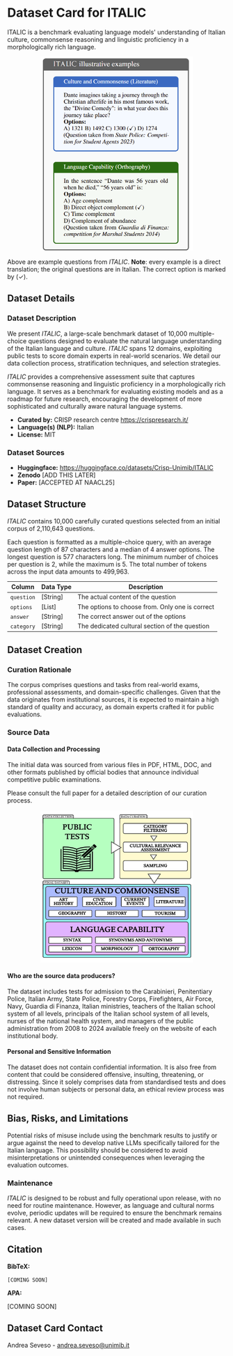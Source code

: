 # Dataset Card for ITALIC

<!-- Provide a quick summary of the dataset. -->

ITALIC is a benchmark evaluating language models' understanding of Italian culture, commonsense reasoning and linguistic proficiency in a morphologically rich language.

<center><img src="./img/examples.png" width="350" /></center>

Above are example questions from *ITALIC*. **Note**: every example is a direct translation; the original questions
are in Italian. The correct option is marked by (✓).

## Dataset Details

### Dataset Description

<!-- Provide a longer summary of what this dataset is. -->

We present *ITALIC*, a large-scale benchmark dataset of 10,000 multiple-choice questions designed to evaluate the natural language understanding of the Italian language and culture. 
*ITALIC* spans 12 domains, exploiting public tests to score domain experts in real-world scenarios. 
We detail our data collection process, stratification techniques, and selection strategies. 

*ITALIC* provides a comprehensive assessment suite that captures commonsense reasoning and linguistic proficiency in a morphologically rich language. 
It serves as a benchmark for evaluating existing models and as a roadmap for future research, encouraging the development of more sophisticated and culturally aware natural language systems.

- **Curated by:** CRISP research centre https://crispresearch.it/
- **Language(s) (NLP):** Italian
- **License:** MIT



### Dataset Sources

<!-- Provide the basic links for the dataset. -->

- **Huggingface:** https://huggingface.co/datasets/Crisp-Unimib/ITALIC
- **Zenodo** [ADD THIS LATER]
- **Paper:** [ACCEPTED AT NAACL25]

## Dataset Structure

<!-- This section provides a description of the dataset fields, and additional information about the dataset structure such as criteria used to create the splits, relationships between data points, etc. -->
*ITALIC* contains 10,000 carefully curated questions selected from an initial corpus of 2,110,643 questions. 

Each question is formatted as a multiple-choice query, with an average question length of 87 characters and a median of 4 answer options.
The longest question is 577 characters long. The minimum number of choices per question is 2, while the maximum is 5. 
The total number of tokens across the input data amounts to 499,963.

| Column                 | Data Type     | Description                                                                 |
| ---------------------- | ------------- | --------------------------------------------------------------------------- |
| `question` | [String]   | The actual content of the question |
| `options` | [List]   | The options to choose from. Only one is correct |
| `answer` | [String]   | The correct answer out of the options |
| `category` | [String]   | The dedicated cultural section of the question |

## Dataset Creation

### Curation Rationale

<!-- Motivation for the creation of this dataset. -->

The corpus comprises questions and tasks from real-world exams, professional assessments, and domain-specific challenges.
Given that the data originates from institutional sources, it is expected to maintain a high standard of quality and accuracy, as domain experts crafted it for public evaluations. 

### Source Data

<!-- This section describes the source data (e.g. news text and headlines, social media posts, translated sentences, ...). -->

#### Data Collection and Processing

<!-- This section describes the data collection and processing process such as data selection criteria, filtering and normalization methods, tools and libraries used, etc. -->
The initial data was sourced from various files in PDF, HTML, DOC, and other formats published by official bodies that announce individual competitive public examinations.

Please consult the full paper for a detailed description of our curation process.

<center><img src="./img/workflow.svg" width="350" height="350" /></center>

#### Who are the source data producers?

<!-- This section describes the people or systems who originally created the data. It should also include self-reported demographic or identity information for the source data creators if this information is available. -->
The dataset includes tests for admission to the Carabinieri, Penitentiary Police, Italian Army, State Police, Forestry Corps, Firefighters, Air Force, Navy, Guardia di Finanza, Italian ministries, teachers of the Italian school system of all levels, principals of the Italian school system of all levels, nurses of the national health system, and managers of the public administration from 2008 to 2024 available freely on the website of each institutional body.

#### Personal and Sensitive Information

<!-- State whether the dataset contains data that might be considered personal, sensitive, or private (e.g., data that reveals addresses, uniquely identifiable names or aliases, racial or ethnic origins, sexual orientations, religious beliefs, political opinions, financial or health data, etc.). If efforts were made to anonymize the data, describe the anonymization process. -->

The dataset does not contain confidential information. 
It is also free from content that could be considered offensive, insulting, threatening, or distressing. Since it solely comprises data from standardised tests and does not involve human subjects or personal data, an ethical review process was not required.

## Bias, Risks, and Limitations

<!-- This section is meant to convey both technical and sociotechnical limitations. -->
Potential risks of misuse include using the benchmark results to justify or argue against the need to develop native LLMs specifically tailored for the Italian language.
This possibility should be considered to avoid misinterpretations or unintended consequences when leveraging the evaluation outcomes.

### Maintenance

*ITALIC* is designed to be robust and fully operational upon release, with no need for routine maintenance. However, as language and cultural norms evolve, periodic updates will be required to ensure the benchmark remains relevant. A new dataset version will be created and made available in such cases.

## Citation

<!-- If there is a paper or blog post introducing the dataset, the APA and Bibtex information for that should go in this section. -->

**BibTeX:**

```
[COMING SOON]
```

**APA:**

[COMING SOON]


## Dataset Card Contact

Andrea Seveso - andrea.seveso@unimib.it
